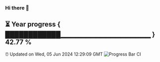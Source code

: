 ### Hi there 👋
⏳ Year progress { ████████████▁▁▁▁▁▁▁▁▁▁▁▁▁▁▁▁▁▁ } 42.77 %
---
⏰ Updated on Wed, 05 Jun 2024 12:29:09 GMT
![Progress Bar CI](https://github.com/liununu/liununu/workflows/Progress%20Bar%20CI/badge.svg)
